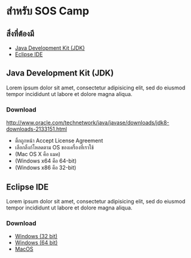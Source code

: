 # สำหรับ SOS Camp
## สิ่งที่ต้องมี
- [Java Development Kit (JDK)](#java-development-kit-jdk)
- [Eclipse IDE](#eclipse-ide)

## Java Development Kit (JDK)
Lorem ipsum dolor sit amet, consectetur adipisicing elit, sed do eiusmod tempor incididunt ut labore et dolore magna aliqua.
### Download
http://www.oracle.com/technetwork/java/javase/downloads/jdk8-downloads-2133151.html
- ติ้กถูกหน้า Accept License Agreement
- เลือกลิ้งก์โหลดตาม OS ของเครื่องที่เราใช้
- (Mac OS X คือ แมค)
- (Windows x64 คือ 64-bit)
- (Windows x86 คือ 32-bit)

## Eclipse IDE
Lorem ipsum dolor sit amet, consectetur adipisicing elit, sed do eiusmod tempor incididunt ut labore et dolore magna aliqua.
### Download
- [Windows (32 bit)](http://www.eclipse.org/downloads/download.php?file=/technology/epp/downloads/release/neon/3/eclipse-java-neon-3-win32.zip
)
- [Windows (64 bit)](http://www.eclipse.org/downloads/download.php?file=/technology/epp/downloads/release/neon/3/eclipse-java-neon-3-win32-x86_64.zip
)
- [MacOS](http://www.eclipse.org/downloads/download.php?file=/technology/epp/downloads/release/neon/3/eclipse-java-neon-3-macosx-cocoa-x86_64.tar.gz
)
